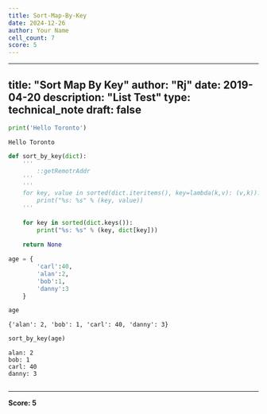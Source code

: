```yaml
---
title: Sort-Map-By-Key
date: 2024-12-26
author: Your Name
cell_count: 7
score: 5
---
```


---
title: "Sort Map By Key"
author: "Rj"
date: 2019-04-20
description: "List Test"
type: technical_note
draft: false
---

```python
print('Hello Toronto')
```

    Hello Toronto



```python
def sort_by_key(dict):
    '''
        ::getRemotrAddr
    '''
    '''
    for key, value in sorted(dict.iteritems(), key=lambda(k,v): (v,k)):
        print("%s: %s" % (key, value))
    '''
    
    for key in sorted(dict.keys()):
        print("%s: %s" % (key, dict[key]))
    
    return None
```


```python
age = {
        'carl':40,
        'alan':2,
        'bob':1,
        'danny':3
    }
```


```python
age
```




    {'alan': 2, 'bob': 1, 'carl': 40, 'danny': 3}




```python
sort_by_key(age)
```

    alan: 2
    bob: 1
    carl: 40
    danny: 3



```python

```


---
**Score: 5**